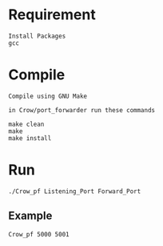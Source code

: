 
# Requirement

    Install Packages 
    gcc 


# Compile

    Compile using GNU Make

    in Crow/port_forwarder run these commands

    make clean 
    make 
    make install


# Run

    ./Crow_pf Listening_Port Forward_Port

## Example

    Crow_pf 5000 5001 


